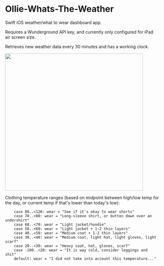 # Ollie-Whats-The-Weather
Swift iOS weather/what to wear dashboard app.

Requires a Wunderground API key, and currently only configured for iPad air screen size.

Retrieves new weather data every 30 minutes and has a working clock.

<img src="https://i.imgur.com/i1PUo5l.png" width="450">

Clothing temperature ranges (based on midpoint between high/low temp for the day, or current temp if that's lower than today's low):

        case 80..<120: wear = "See if it's okay to wear shorts"
        case 70..<80: wear = "Long-sleeve shirt, or button down over an undershirt"
        case 60..<70: wear = "Light jacket/hoodie"
        case 50..<60: wear = "Light jacket + 1-2 thin layers"
        case 40..<50: wear = "Medium coat + 1-2 thin layers"
        case 30..<40: wear = "Medium coat, light hat, light gloves, light scarf"
        case 20..<30: wear = "Heavy coat, hat, gloves, scarf"
        case -100..<20: wear = "It is way cold, consider leggings and shit"
        default: wear = "I did not take into account this temperature..."
